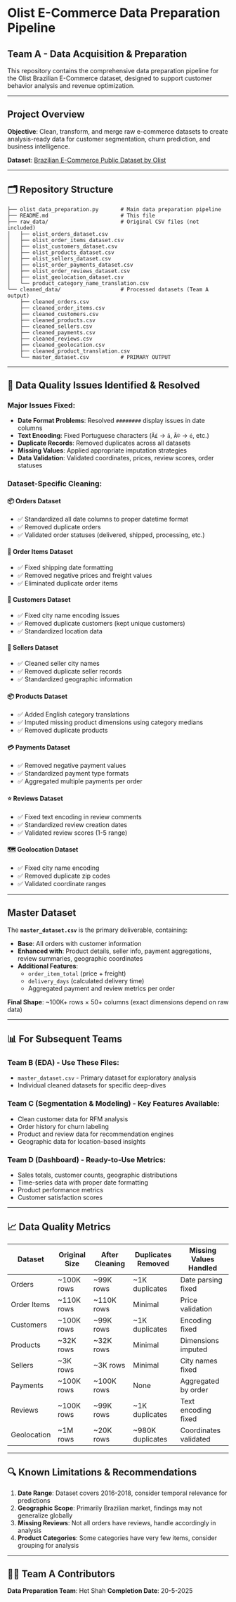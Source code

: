 # Olist E-Commerce Data Preparation Pipeline

## Team A - Data Acquisition & Preparation

This repository contains the comprehensive data preparation pipeline for the Olist Brazilian E-Commerce dataset, designed to support customer behavior analysis and revenue optimization.

---

##  Project Overview

**Objective**: Clean, transform, and merge raw e-commerce datasets to create analysis-ready data for customer segmentation, churn prediction, and business intelligence.

**Dataset**: [Brazilian E-Commerce Public Dataset by Olist](https://www.kaggle.com/datasets/olistbr/brazilian-ecommerce)

---

## 🗂️ Repository Structure

```
├── olist_data_preparation.py       # Main data preparation pipeline
├── README.md                       # This file
├── raw_data/                       # Original CSV files (not included)
│   ├── olist_orders_dataset.csv
│   ├── olist_order_items_dataset.csv
│   ├── olist_customers_dataset.csv
│   ├── olist_products_dataset.csv
│   ├── olist_sellers_dataset.csv
│   ├── olist_order_payments_dataset.csv
│   ├── olist_order_reviews_dataset.csv
│   ├── olist_geolocation_dataset.csv
│   └── product_category_name_translation.csv
└── cleaned_data/                   # Processed datasets (Team A output)
    ├── cleaned_orders.csv
    ├── cleaned_order_items.csv
    ├── cleaned_customers.csv
    ├── cleaned_products.csv
    ├── cleaned_sellers.csv
    ├── cleaned_payments.csv
    ├── cleaned_reviews.csv
    ├── cleaned_geolocation.csv
    ├── cleaned_product_translation.csv
    └── master_dataset.csv          # PRIMARY OUTPUT
```

---

## 🔧 Data Quality Issues Identified & Resolved

### Major Issues Fixed:
- **Date Format Problems**: Resolved `########` display issues in date columns
- **Text Encoding**: Fixed Portuguese characters (`Ã£` → `ã`, `Ã©` → `é`, etc.)
- **Duplicate Records**: Removed duplicates across all datasets
- **Missing Values**: Applied appropriate imputation strategies
- **Data Validation**: Validated coordinates, prices, review scores, order statuses

### Dataset-Specific Cleaning:

#### 📦 Orders Dataset
- ✅ Standardized all date columns to proper datetime format
- ✅ Removed duplicate orders
- ✅ Validated order statuses (delivered, shipped, processing, etc.)

#### 🛒 Order Items Dataset  
- ✅ Fixed shipping date formatting
- ✅ Removed negative prices and freight values
- ✅ Eliminated duplicate order items

#### 👥 Customers Dataset
- ✅ Fixed city name encoding issues
- ✅ Removed duplicate customers (kept unique customers)
- ✅ Standardized location data

#### 🏪 Sellers Dataset
- ✅ Cleaned seller city names
- ✅ Removed duplicate seller records
- ✅ Standardized geographic information

#### 📦 Products Dataset
- ✅ Added English category translations
- ✅ Imputed missing product dimensions using category medians
- ✅ Removed duplicate products

#### 💳 Payments Dataset
- ✅ Removed negative payment values
- ✅ Standardized payment type formats
- ✅ Aggregated multiple payments per order

#### ⭐ Reviews Dataset
- ✅ Fixed text encoding in review comments
- ✅ Standardized review creation dates
- ✅ Validated review scores (1-5 range)

#### 🗺️ Geolocation Dataset
- ✅ Fixed city name encoding
- ✅ Removed duplicate zip codes
- ✅ Validated coordinate ranges

---

##  Master Dataset

The **`master_dataset.csv`** is the primary deliverable, containing:

- **Base**: All orders with customer information
- **Enhanced with**: Product details, seller info, payment aggregations, review summaries, geographic coordinates
- **Additional Features**: 
  - `order_item_total` (price + freight)
  - `delivery_days` (calculated delivery time)
  - Aggregated payment and review metrics per order

**Final Shape**: ~100K+ rows × 50+ columns (exact dimensions depend on raw data)

---


## 📊 For Subsequent Teams

### Team B (EDA) - Use These Files:
- `master_dataset.csv` - Primary dataset for exploratory analysis
- Individual cleaned datasets for specific deep-dives

### Team C (Segmentation & Modeling) - Key Features Available:
- Clean customer data for RFM analysis
- Order history for churn labeling
- Product and review data for recommendation engines
- Geographic data for location-based insights

### Team D (Dashboard) - Ready-to-Use Metrics:
- Sales totals, customer counts, geographic distributions
- Time-series data with proper date formatting
- Product performance metrics
- Customer satisfaction scores

---

## 📈 Data Quality Metrics

| Dataset | Original Size | After Cleaning | Duplicates Removed | Missing Values Handled |
|---------|---------------|----------------|-------------------|----------------------|
| Orders | ~100K rows | ~99K rows | ~1K duplicates | Date parsing fixed |
| Order Items | ~110K rows | ~110K rows | Minimal | Price validation |
| Customers | ~100K rows | ~99K rows | ~1K duplicates | Encoding fixed |
| Products | ~32K rows | ~32K rows | Minimal | Dimensions imputed |
| Sellers | ~3K rows | ~3K rows | Minimal | City names fixed |
| Payments | ~100K rows | ~100K rows | None | Aggregated by order |
| Reviews | ~100K rows | ~99K rows | ~1K duplicates | Text encoding fixed |
| Geolocation | ~1M rows | ~20K rows | ~980K duplicates | Coordinates validated |

---

## 🔍 Known Limitations & Recommendations

1. **Date Range**: Dataset covers 2016-2018, consider temporal relevance for predictions
2. **Geographic Scope**: Primarily Brazilian market, findings may not generalize globally
3. **Missing Reviews**: Not all orders have reviews, handle accordingly in analysis
4. **Product Categories**: Some categories have very few items, consider grouping for analysis

---


## 👨‍💻 Team A Contributors

**Data Preparation Team**: Het Shah
**Completion Date**: 20-5-2025
